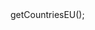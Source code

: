 <?php

use Appwrite\Client;
use Appwrite\Services\Locale;

$client = new Client();

$client
    setProject('')
    setKey('')
;

$locale = new Locale($client);

$result = $locale->getCountriesEU();